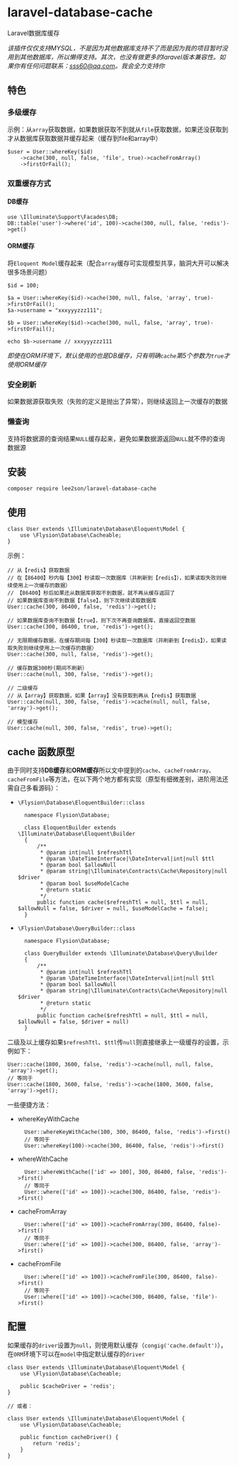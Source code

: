 # laravel-database-cache
Laravel数据库缓存

*该插件仅仅支持MYSQL，不是因为其他数据库支持不了而是因为我的项目暂时没用到其他数据库，所以懒得支持。其次，也没有做更多的laravel版本兼容性。如果你有任何问题联系：sss60@qq.com。我会全力支持你*

## 特色

### 多级缓存
示例：从`array`获取数据，如果数据获取不到就从`file`获取数据，如果还没获取到才从数据库获取数据并缓存起来（缓存到file和array中）

    $user = User::whereKey($id)
        ->cache(300, null, false, 'file', true)->cacheFromArray()
        ->firstOrFail();

### 双重缓存方式
#### DB缓存

    use \Illuminate\Support\Facades\DB;
    DB::table('user')->where('id', 100)->cache(300, null, false, 'redis')->get()

#### ORM缓存
将`Eloquent Model`缓存起来（配合`array`缓存可实现模型共享，脑洞大开可以解决很多场景问题）
    
    $id = 100;
    
    $a = User::whereKey($id)->cache(300, null, false, 'array', true)->firstOrFail();
    $a->username = "xxxyyyzzz111";
    
    $b = User::whereKey($id)->cache(300, null, false, 'array', true)->firstOrFail();
    
    echo $b->username // xxxyyyzzz111
    
*即使在ORM环境下，默认使用的也是DB缓存，只有明确`cache`第5个参数为`true`才使用ORM缓存*

### 安全刷新
如果数据源获取失败（失败的定义是抛出了异常），则继续返回上一次缓存的数据

### 懒查询
支持将数据源的查询结果`NULL`缓存起来，避免如果数据源返回`NULL`就不停的查询数据源

## 安装

    composer require lee2son/laravel-database-cache
    
## 使用

    class User extends \Illuminate\Database\Eloquent\Model {
        use \Flysion\Database\Cacheable;
    }
    
示例：

    // 从【redis】获取数据
    // 在【86400】秒内每【300】秒读取一次数据库（并刷新到【redis】），如果读取失败则继续使用上一次缓存的数据）
    // 【86400】秒后如果还从数据库获取不到数据，就不再从缓存返回了
    // 如果数据库查询不到数据【false】，则下次继续读取数据库
    User::cache(300, 86400, false, 'redis')->get();
    
    // 如果数据库查询不到数据【true】，则下次不再查询数据库，直接返回空数据
    User::cache(300, 86400, true, 'redis')->get();
    
    // 无限期缓存数据，在缓存期间每【300】秒读取一次数据库（并刷新到【redis】），如果读取失败则继续使用上一次缓存的数据）
    User::cache(300, null, false, 'redis')->get();
    
    // 缓存数据300秒(期间不刷新）
    User::cache(null, 300, false, 'redis')->get();
    
    // 二级缓存
    // 从【array】获取数据，如果【array】没有获取到再从【redis】获取数据
    User::cache(null, 300, false, 'redis')->cache(null, null, false, 'array')->get();
    
    // 模型缓存
    User::cache(null, 300, false, 'redis', true)->get();

## cache 函数原型
由于同时支持**DB缓存**和**ORM缓存**所以文中提到的`cache`、`cacheFromArray`、`cacheFromFile`等方法，在以下两个地方都有实现（原型有细微差别，进阶用法还需自己多看源码）：

+ `\Flysion\Database\EloquentBuilder::class`

        namespace Flysion\Database;
        
        class EloquentBuilder extends \Illuminate\Database\Eloquent\Builder
        {
            /**
             * @param int|null $refreshTtl
             * @param \DateTimeInterface|\DateInterval|int|null $ttl
             * @param bool $allowNull
             * @param string|\Illuminate\Contracts\Cache\Repository|null $driver
             * @param bool $useModelCache
             * @return static
             */
            public function cache($refreshTtl = null, $ttl = null, $allowNull = false, $driver = null, $useModelCache = false);
        }
        
+ `\Flysion\Database\QueryBuilder::class`

        namespace Flysion\Database;
        
        class QueryBuilder extends \Illuminate\Database\Query\Builder
        {
            /**
             * @param int|null $refreshTtl
             * @param \DateTimeInterface|\DateInterval|int|null $ttl
             * @param bool $allowNull
             * @param string|\Illuminate\Contracts\Cache\Repository|null $driver
             * @return static
             */
            public function cache($refreshTtl = null, $ttl = null, $allowNull = false, $driver = null)
        }
    
二级及以上缓存如果`$refreshTtl`、`$ttl`传`null`则直接继承上一级缓存的设置，示例如下：

    User::cache(1800, 3600, false, 'redis')->cache(null, null, false, 'array')->get();
    // 等同于
    User::cache(1800, 3600, false, 'redis')->cache(1800, 3600, false, 'array')->get();
    

一些便捷方法：

+ whereKeyWithCache

        User::whereKeyWithCache(100, 300, 86400, false, 'redis')->first()
        // 等同于
        User::whereKey(100)->cache(300, 86400, false, 'redis')->first()

+ whereWithCache

        User::whereWithCache(['id' => 100], 300, 86400, false, 'redis')->first()
        // 等同于
        User::where(['id' => 100])->cache(300, 86400, false, 'redis')->first()
        
+ cacheFromArray

        User::where(['id' => 100])->cacheFromArray(300, 86400, false)->first()
        // 等同于
        User::where(['id' => 100])->cache(300, 86400, false, 'array')->first()
        
+ cacheFromFile

        User::where(['id' => 100])->cacheFromFile(300, 86400, false)->first()
        // 等同于
        User::where(['id' => 100])->cache(300, 86400, false, 'file')->first()

## 配置
如果缓存的`driver`设置为`null`，则使用默认缓存（`congig('cache.default')`），在`ORM`环境下可以在`model`中指定默认缓存的`driver`

    class User extends \Illuminate\Database\Eloquent\Model {
        use \Flysion\Database\Cacheable;

        public $cacheDriver = 'redis';
    }
    
    // 或者：
    
    class User extends \Illuminate\Database\Eloquent\Model {
        use \Flysion\Database\Cacheable;

        public function cacheDriver() {
            return 'redis';
        }
    }